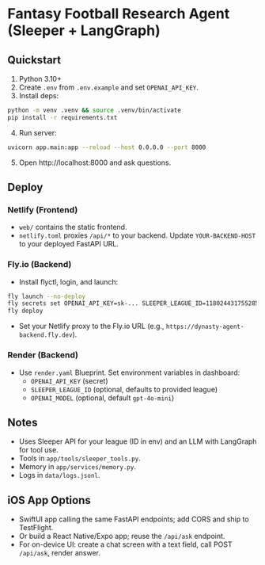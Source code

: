 # Fantasy Football Research Agent (Sleeper + LangGraph)

## Quickstart

1. Python 3.10+
2. Create `.env` from `.env.example` and set `OPENAI_API_KEY`.
3. Install deps:

```bash
python -m venv .venv && source .venv/bin/activate
pip install -r requirements.txt
```

4. Run server:

```bash
uvicorn app.main:app --reload --host 0.0.0.0 --port 8000
```

5. Open http://localhost:8000 and ask questions.

## Deploy

### Netlify (Frontend)
- `web/` contains the static frontend.
- `netlify.toml` proxies `/api/*` to your backend. Update `YOUR-BACKEND-HOST` to your deployed FastAPI URL.

### Fly.io (Backend)
- Install flyctl, login, and launch:
```bash
fly launch --no-deploy
fly secrets set OPENAI_API_KEY=sk-... SLEEPER_LEAGUE_ID=1180244317552857088
fly deploy
```
- Set your Netlify proxy to the Fly.io URL (e.g., `https://dynasty-agent-backend.fly.dev`).

### Render (Backend)
- Use `render.yaml` Blueprint. Set environment variables in dashboard:
  - `OPENAI_API_KEY` (secret)
  - `SLEEPER_LEAGUE_ID` (optional, defaults to provided league)
  - `OPENAI_MODEL` (optional, default `gpt-4o-mini`)

## Notes
- Uses Sleeper API for your league (ID in env) and an LLM with LangGraph for tool use.
- Tools in `app/tools/sleeper_tools.py`.
- Memory in `app/services/memory.py`.
- Logs in `data/logs.jsonl`.

## iOS App Options
- SwiftUI app calling the same FastAPI endpoints; add CORS and ship to TestFlight.
- Or build a React Native/Expo app; reuse the `/api/ask` endpoint.
- For on-device UI: create a chat screen with a text field, call POST `/api/ask`, render answer.